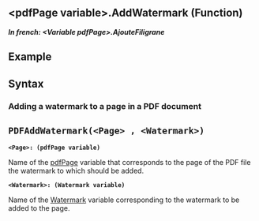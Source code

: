 


## &lt;pdfPage variable&gt;.AddWatermark (Function)

***In french: &lt;Variable pdfPage&gt;.AjouteFiligrane***



<a name="XUse"></a>
<a name="Use"></a>
<a name="description"></a>
<a name="Example1"></a>
<a name="sample_code"></a>

## Example

<a name="XSYNTAX"></a>

## Syntax
<a name="SYNTAX1"></a>

### Adding a watermark to a page in a PDF document

`PDFAddWatermark(<Page> , <Watermark>)`
---

**`<Page>: (pdfPage variable)`**

Name of the [pdfPage](../WDLang6/1000024904.md) variable that corresponds to the page of the PDF file the watermark to which should be added.

**`<Watermark>: (Watermark variable)`**

Name of the [Watermark](../WDLang5/1000019922.md) variable corresponding to the watermark to be added to the page.



<a name="XComponent"></a>

